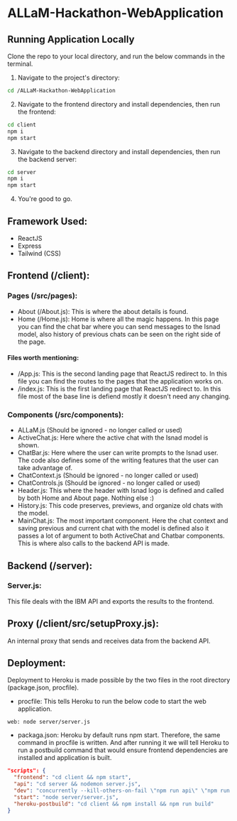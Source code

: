 # ALLaM-Hackathon-WebApplication

## Running Application Locally
Clone the repo to your local directory, and run the below commands in the terminal.

1. Navigate to the project's directory:
```bash
cd /ALLaM-Hackathon-WebApplication
```
2. Navigate to the frontend directory and install dependencies, then run the frontend:
```bash
cd client
npm i
npm start
```
3. Navigate to the backend directory and install dependencies, then run the backend server:
```bash
cd server
npm i
npm start
```
4. You're good to go.

   
## Framework Used:
- ReactJS
- Express
- Tailwind (CSS)

## Frontend (/client):

### Pages (/src/pages):
- About (/About.js):
This is where the about details is found.
- Home (/Home.js):
Home is where all the magic happens. In this page you can find the chat bar where you can send messages to the Isnad model, also history of previous chats can be seen on the right side of the page.

 #### Files worth mentioning:
 - /App.js: This is the second landing page that ReactJS redirect to. In this file you can find the routes to the pages that the application works on.
 - /index.js: This is the first landing page that ReactJS redirect to. In this file most of the base line is defiend mostly it doesn't need any changing.

### Components (/src/components):
- ALLaM.js (Should be ignored - no longer called or used)
- ActiveChat.js:
Here where the active chat with the Isnad model is shown.
- ChatBar.js:
Here where the user can write prompts to the Isnad user. The code also defines some of the writing features that the user can take advantage of.
- ChatContext.js (Should be ignored - no longer called or used)
- ChatControls.js (Should be ignored - no longer called or used)
- Header.js:
This where the header with Isnad logo is defined and called by both Home and About page. Nothing else :)
- History.js:
This code preserves, previews, and organize old chats with the model.
- MainChat.js:
The most important component. Here the chat context and saving previous and current chat with the model is defined also it passes a lot of argument to both ActiveChat and Chatbar components. This is where also calls to the backend API is made.

## Backend (/server):

### Server.js:
This file deals with the IBM API and exports the results to the frontend.


## Proxy (/client/src/setupProxy.js):
An internal proxy that sends and receives data from the backend API.



## Deployment:
Deployment to Heroku is made possible by the two files in the root directory (package.json, procfile). 

- procfile:
This tells Heroku to run the below code to start the web application.
```
web: node server/server.js
```

- packaga.json:
Heroku by default runs npm start. Therefore, the same command in procfile is written. And after running it we will tell Heroku to run a postbuild command that would ensure frontend dependencies are installed and application is built. 
```json
"scripts": {
  "frontend": "cd client && npm start",
  "api": "cd server && nodemon server.js",
  "dev": "concurrently --kill-others-on-fail \"npm run api\" \"npm run frontend\"",
  "start": "node server/server.js",
  "heroku-postbuild": "cd client && npm install && npm run build"
}
```

